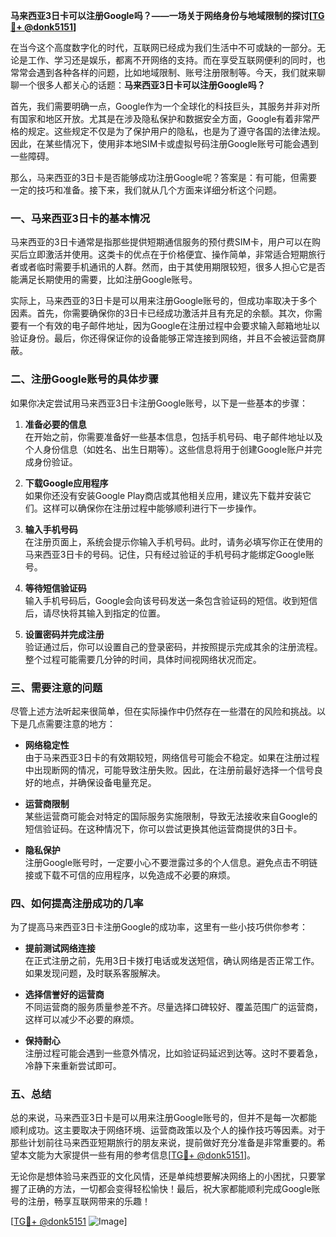 **马来西亚3日卡可以注册Google吗？——一场关于网络身份与地域限制的探讨[[TG💪+ @donk5151](https://t.me/s/donk5151)]**

在当今这个高度数字化的时代，互联网已经成为我们生活中不可或缺的一部分。无论是工作、学习还是娱乐，都离不开网络的支持。而在享受互联网便利的同时，也常常会遇到各种各样的问题，比如地域限制、账号注册限制等。今天，我们就来聊聊一个很多人都关心的话题：**马来西亚3日卡可以注册Google吗？**

首先，我们需要明确一点，Google作为一个全球化的科技巨头，其服务并非对所有国家和地区开放。尤其是在涉及隐私保护和数据安全方面，Google有着非常严格的规定。这些规定不仅是为了保护用户的隐私，也是为了遵守各国的法律法规。因此，在某些情况下，使用非本地SIM卡或虚拟号码注册Google账号可能会遇到一些障碍。

那么，马来西亚的3日卡是否能够成功注册Google呢？答案是：有可能，但需要一定的技巧和准备。接下来，我们就从几个方面来详细分析这个问题。

### **一、马来西亚3日卡的基本情况**

马来西亚的3日卡通常是指那些提供短期通信服务的预付费SIM卡，用户可以在购买后立即激活并使用。这类卡的优点在于价格便宜、操作简单，非常适合短期旅行者或者临时需要手机通讯的人群。然而，由于其使用期限较短，很多人担心它是否能满足长期使用的需要，比如注册Google账号。

实际上，马来西亚的3日卡是可以用来注册Google账号的，但成功率取决于多个因素。首先，你需要确保你的3日卡已经成功激活并且有充足的余额。其次，你需要有一个有效的电子邮件地址，因为Google在注册过程中会要求输入邮箱地址以验证身份。最后，你还得保证你的设备能够正常连接到网络，并且不会被运营商屏蔽。

### **二、注册Google账号的具体步骤**

如果你决定尝试用马来西亚3日卡注册Google账号，以下是一些基本的步骤：

1. **准备必要的信息**  
   在开始之前，你需要准备好一些基本信息，包括手机号码、电子邮件地址以及个人身份信息（如姓名、出生日期等）。这些信息将用于创建Google账户并完成身份验证。

2. **下载Google应用程序**  
   如果你还没有安装Google Play商店或其他相关应用，建议先下载并安装它们。这样可以确保你在注册过程中能够顺利进行下一步操作。

3. **输入手机号码**  
   在注册页面上，系统会提示你输入手机号码。此时，请务必填写你正在使用的马来西亚3日卡的号码。记住，只有经过验证的手机号码才能绑定Google账号。

4. **等待短信验证码**  
   输入手机号码后，Google会向该号码发送一条包含验证码的短信。收到短信后，请尽快将其输入到指定的位置。

5. **设置密码并完成注册**  
   验证通过后，你可以设置自己的登录密码，并按照提示完成其余的注册流程。整个过程可能需要几分钟的时间，具体时间视网络状况而定。

### **三、需要注意的问题**

尽管上述方法听起来很简单，但在实际操作中仍然存在一些潜在的风险和挑战。以下是几点需要注意的地方：

- **网络稳定性**  
  由于马来西亚3日卡的有效期较短，网络信号可能会不稳定。如果在注册过程中出现断网的情况，可能导致注册失败。因此，在注册前最好选择一个信号良好的地点，并确保设备电量充足。

- **运营商限制**  
  某些运营商可能会对特定的国际服务实施限制，导致无法接收来自Google的短信验证码。在这种情况下，你可以尝试更换其他运营商提供的3日卡。

- **隐私保护**  
  注册Google账号时，一定要小心不要泄露过多的个人信息。避免点击不明链接或下载不可信的应用程序，以免造成不必要的麻烦。

### **四、如何提高注册成功的几率**

为了提高马来西亚3日卡注册Google的成功率，这里有一些小技巧供你参考：

- **提前测试网络连接**  
  在正式注册之前，先用3日卡拨打电话或发送短信，确认网络是否正常工作。如果发现问题，及时联系客服解决。

- **选择信誉好的运营商**  
  不同运营商的服务质量参差不齐。尽量选择口碑较好、覆盖范围广的运营商，这样可以减少不必要的麻烦。

- **保持耐心**  
  注册过程可能会遇到一些意外情况，比如验证码延迟到达等。这时不要着急，冷静下来重新尝试即可。

### **五、总结**

总的来说，马来西亚3日卡是可以用来注册Google账号的，但并不是每一次都能顺利成功。这主要取决于网络环境、运营商政策以及个人的操作技巧等因素。对于那些计划前往马来西亚短期旅行的朋友来说，提前做好充分准备是非常重要的。希望本文能为大家提供一些有用的参考信息[[TG💪+ @donk5151](https://t.me/s/donk5151)]。

无论你是想体验马来西亚的文化风情，还是单纯想要解决网络上的小困扰，只要掌握了正确的方法，一切都会变得轻松愉快！最后，祝大家都能顺利完成Google账号的注册，畅享互联网带来的乐趣！

[[TG💪+ @donk5151](https://t.me/s/donk5151) ![Image](https://i.postimg.cc/rwNCRYN7/Snipaste-2025-04-30-17-27-05.png)]